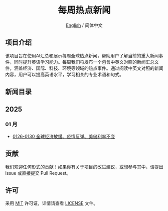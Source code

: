 <div align="center">
<h1 align="center">每周热点新闻</h1>

[English](./README.md) / 简体中文
</div>

## 项目介绍 

该项目旨在使用AI汇总和展示每周全球热点新闻，帮助用户了解当前的重大新闻事件，同时提升英语学习能力。每周我们将发布一个包含中英文对照的新闻汇总文件，涵盖经济、国际、科技、环境等领域的热点事件。通过阅读中英文对照的新闻内容，用户可以提高英语水平，学习相关的专业术语和句式。

## 新闻目录
## 2025
### 01 月
- [0126-0130 全球经济放缓、疫情反弹、美储利率不变](/docs/2025/01/0130.md)


## 贡献
我们欢迎任何形式的贡献！如果你有关于项目的改进建议，或想参与其中，请提出 Issue 或直接提交 Pull Request。

## 许可

采用 [MIT](https://opensource.org/license/mit/) 许可证，详情请查看 [LICENSE](/LICENSE) 文件。

